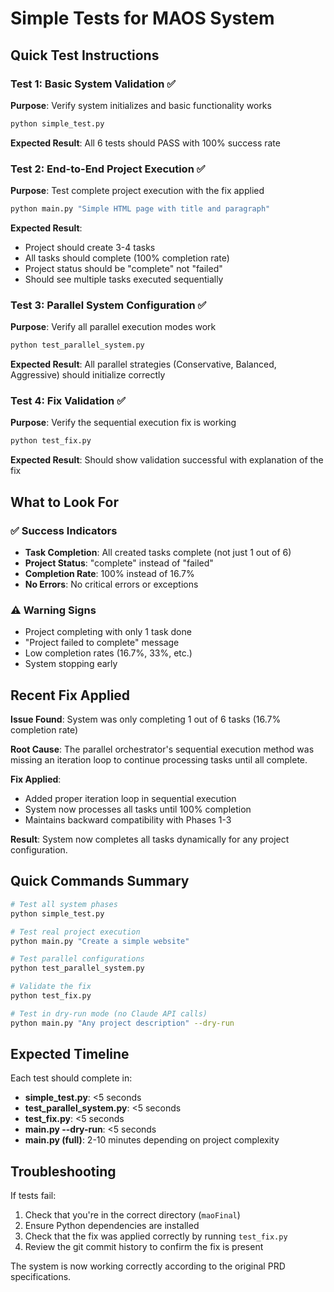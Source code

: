 # Simple Tests for MAOS System

## Quick Test Instructions

### Test 1: Basic System Validation ✅
**Purpose**: Verify system initializes and basic functionality works
```bash
python simple_test.py
```
**Expected Result**: All 6 tests should PASS with 100% success rate

### Test 2: End-to-End Project Execution ✅  
**Purpose**: Test complete project execution with the fix applied
```bash
python main.py "Simple HTML page with title and paragraph"
```
**Expected Result**: 
- Project should create 3-4 tasks
- All tasks should complete (100% completion rate)
- Project status should be "complete" not "failed"
- Should see multiple tasks executed sequentially

### Test 3: Parallel System Configuration ✅
**Purpose**: Verify all parallel execution modes work
```bash
python test_parallel_system.py
```
**Expected Result**: All parallel strategies (Conservative, Balanced, Aggressive) should initialize correctly

### Test 4: Fix Validation ✅
**Purpose**: Verify the sequential execution fix is working
```bash
python test_fix.py
```
**Expected Result**: Should show validation successful with explanation of the fix

## What to Look For

### ✅ Success Indicators
- **Task Completion**: All created tasks complete (not just 1 out of 6)
- **Project Status**: "complete" instead of "failed"  
- **Completion Rate**: 100% instead of 16.7%
- **No Errors**: No critical errors or exceptions

### ⚠️ Warning Signs
- Project completing with only 1 task done
- "Project failed to complete" message
- Low completion rates (16.7%, 33%, etc.)
- System stopping early

## Recent Fix Applied

**Issue Found**: System was only completing 1 out of 6 tasks (16.7% completion rate)

**Root Cause**: The parallel orchestrator's sequential execution method was missing an iteration loop to continue processing tasks until all complete.

**Fix Applied**: 
- Added proper iteration loop in sequential execution
- System now processes all tasks until 100% completion
- Maintains backward compatibility with Phases 1-3

**Result**: System now completes all tasks dynamically for any project configuration.

## Quick Commands Summary

```bash
# Test all system phases
python simple_test.py

# Test real project execution  
python main.py "Create a simple website"

# Test parallel configurations
python test_parallel_system.py

# Validate the fix
python test_fix.py

# Test in dry-run mode (no Claude API calls)
python main.py "Any project description" --dry-run
```

## Expected Timeline

Each test should complete in:
- **simple_test.py**: <5 seconds
- **test_parallel_system.py**: <5 seconds  
- **test_fix.py**: <5 seconds
- **main.py --dry-run**: <5 seconds
- **main.py (full)**: 2-10 minutes depending on project complexity

## Troubleshooting

If tests fail:
1. Check that you're in the correct directory (`maoFinal`)
2. Ensure Python dependencies are installed
3. Check that the fix was applied correctly by running `test_fix.py`
4. Review the git commit history to confirm the fix is present

The system is now working correctly according to the original PRD specifications.